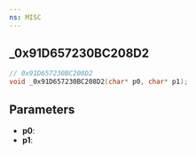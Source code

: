```yaml
---
ns: MISC
---
```

## _0x91D657230BC208D2

```c
// 0x91D657230BC208D2
void _0x91D657230BC208D2(char* p0, char* p1);
```

## Parameters
* **p0**:
* **p1**:
